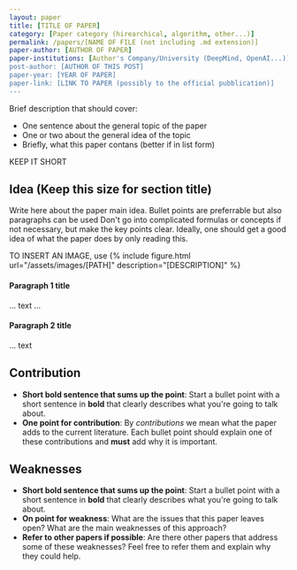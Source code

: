 ```yaml
---
layout: paper
title: [TITLE OF PAPER]
category: [Paper category (hirearchical, algorithm, other...)]
permalink: /papers/[NAME OF FILE (not including .md extension)]
paper-author: [AUTHOR OF PAPER]
paper-institutions: [Author's Company/University (DeepMind, OpenAI...)]
post-author: [AUTHOR OF THIS POST]
paper-year: [YEAR OF PAPER]
paper-link: [LINK TO PAPER (possibly to the official pubblication)]
---
```

<!--
Disclaimer and authorship:
This article is provided for free only for your personal informational and entertainment purposes. No commercial use of it is allowed.

Please note there might be mistakes. We would be grateful to receive (constructive) criticism if you spot any. You can reach us at: ai.campus.ai@gmail.com or directly open an issue on our github repo: https://github.com/CampusAI/CampusAI.github.io

If considering to use the text please cite the original author/s of the lecture/paper.
Furthermore, please acknowledge our work by adding a link to our website: https://campusai.github.io/ and citing our names: Oleguer Canal and Federico Taschin.
-->

Brief description that should cover:
 - One sentence about the general topic of the paper
 - One or two about the general idea of the topic
 - Briefly, what this paper contans (better if in list form)

KEEP IT SHORT

## Idea (Keep this size for section title)
Write here about the paper main idea. Bullet points are preferrable but also paragraphs can be used
Don't go into complicated formulas or concepts if not necessary, but make the key points clear. Ideally,
one should get a good idea of what the paper does by only reading this.

TO INSERT AN IMAGE, use	
{% include figure.html url="/assets/images/[PATH]" description="[DESCRIPTION]" %}

#### Paragraph 1 title
 ... text ...
#### Paragraph 2 title
 ... text


## Contribution
 - **Short bold sentence that sums up the point**: Start a bullet point with a short sentence in **bold**
   that clearly describes what you're going to talk about.
 - **One point for contribution**: By *contributions* we mean what the paper adds to the current literature.
   Each bullet point should explain one of these contributions and **must** add why it is important. 

## Weaknesses
 - **Short bold sentence that sums up the point**: Start a bullet point with a short sentence in **bold**
   that clearly describes what you're going to talk about.
 - **On point for weakness**: What are the issues that this paper leaves open? What are the main weaknesses
   of this approach?
 - **Refer to other papers if possible**: Are there other papers that address some of these weaknesses? Feel
   free to refer them and explain why they could help.
